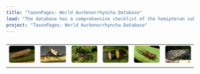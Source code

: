 ```yaml
---
title: "TaxonPages: World Auchenorrhyncha Database"
lead: "The database has a comprehansive checklist of the hemipteran suborder Auchenorrhyncha. Besides nomenclature, the database contains descriptions, distributions, biological associations (host plants, parasitoids, etc.), literature references, illustrations, and tools for identification of selected groups. It was designed and maintained with support from several grants from National Science Foundation (USA)."
project: "TaxonPages: World Auchenorrhyncha Database"
---
```


<div style='display: flex; justify-content: center; align-items: center;'>
<table style='border: 0'><tr>
<td><a href="https://hoppers.speciesfile.org/otus/28073/overview"><img src="../public/images/Flexamia_grammica_Cicadellidae.png" alt="Cicadellidae: Flexamia grammica (Ball, 1900). Photo by C.H. Dietrich"  title="Cicadellidae: Flexamia grammica (Ball, 1900). Photo by C.H. Dietrich"></a></td>
<td><a href="https://hoppers.speciesfile.org/otus/20043/overview"><img src="../public/images/Tinobregmus_viridescens_IL.png" alt="Cicadellidae: Tinobregmus vittatus Van Duzee, 1894. Photo by C.H. Dietrich"  title="Cicadellidae: Tinobregmus vittatus Van Duzee, 1894. Photo by C.H. Dietrich"></a></td>
<td><a href="https://hoppers.speciesfile.org/otus/55079/overview"><img src="../public/images/Bocydium_PNSO.png" alt="Membracidae: Bocydium sp. Photo by C.H. Dietrich"  title="Membracidae: Bocydium sp. Photo by C.H. Dietrich"></a></td>
<td><a href="https://hoppers.speciesfile.org/otus/2367/overview"><img src="../public/images/Cercopidae_Brazil.png" alt="Cecropidae from Brazil. Photo by C.H. Dietrich"  title="Cecropidae from Brazil. Photo by C.H. Dietrich"></a></td>
<td><a href="https://hoppers.speciesfile.org/otus/7666/overview"><img src="../public/images/Cicadidae_Cicadetta_calliope.png" alt="Cicadidae: Cicadetta calliope (Walker, 1830). Photo by C.H. Dietrich"  title="Cicadidae: Cicadetta calliope (Walker, 1830). Photo by C.H. Dietrich"></a></td>
<td><a href="https://hoppers.speciesfile.org/otus/71398/overview"><img src="../public/images/Fulgorid_Lycorma_delicatula_China.png" alt="Fulgoridae: Lycorma delicatula (White, 1845). Photo by C.H. Dietrich" title="Fulgoridae: Lycorma delicatula (White, 1845). Photo by C.H. Dietrich"></a></td>
</tr>
<tr><td colspan="6" style="text-align: center"><ProjectStats :data="['Taxon names', 'Project sources', 'Depictions', 'Documents', 'Collection objects']"/></td></tr>
</table>
</div>

<div style='display: flex; justify-content: center; align-items: center;'>
<autocomplete-otu style="width:25rem;"/>
</div>

